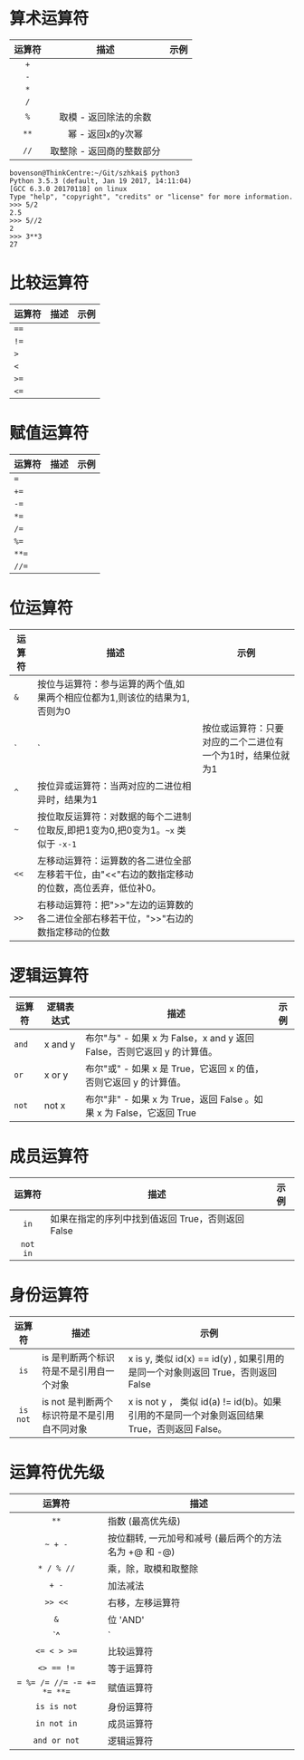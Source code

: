 # 算术运算符

| 运算符 |           描述            | 示例 |
| :----: | :-----------------------: | :--: |
|  `+`   |                           |      |
|  `-`   |                           |      |
|  `*`   |                           |      |
|  `/`   |                           |      |
|  `%`   |   取模 - 返回除法的余数   |      |
|  `**`  |     幂 - 返回x的y次幂     |      |
|  `//`  | 取整除 - 返回商的整数部分 |      |

```shell
bovenson@ThinkCentre:~/Git/szhkai$ python3
Python 3.5.3 (default, Jan 19 2017, 14:11:04) 
[GCC 6.3.0 20170118] on linux
Type "help", "copyright", "credits" or "license" for more information.
>>> 5/2
2.5
>>> 5//2
2
>>> 3**3
27
```

# 比较运算符

| 运算符  | 描述   | 示例   |
| ---- | ---- | ---- |
| `==` |      |      |
| `!=` |      |      |
| `>`  |      |      |
| `<`  |      |      |
| `>=` |      |      |
| `<=` |      |      |

# 赋值运算符

| 运算符 | 描述 | 示例 |
| ------ | ---- | ---- |
| `=`    |      |      |
| `+=`   |      |      |
| `-=`   |      |      |
| `*=`   |      |      |
| `/=`   |      |      |
| `%=`   |      |      |
| `**=`  |      |      |
| `//=`  |      |      |

# 位运算符

| 运算符  | 描述                                       | 示例   |
| ---- | ---------------------------------------- | ---- |
| `&`  | 按位与运算符：参与运算的两个值,如果两个相应位都为1,则该位的结果为1,否则为0 |      |
| `|`  | 按位或运算符：只要对应的二个二进位有一个为1时，结果位就为1           |      |
| `^`  | 按位异或运算符：当两对应的二进位相异时，结果为1                 |      |
| `~`  | 按位取反运算符：对数据的每个二进制位取反,即把1变为0,把0变为1。`~x` 类似于 `-x-1` |      |
| `<<` | 左移动运算符：运算数的各二进位全部左移若干位，由"<<"右边的数指定移动的位数，高位丢弃，低位补0。 |      |
| `>>` | 右移动运算符：把">>"左边的运算数的各二进位全部右移若干位，">>"右边的数指定移动的位数 |      |

# 逻辑运算符

| 运算符 | 逻辑表达式 | 描述                                                         | 示例 |
| ------ | ---------- | ------------------------------------------------------------ | ---- |
| `and`  | x and y    | 布尔"与" - 如果 x 为 False，x and y 返回 False，否则它返回 y 的计算值。 |      |
| `or`   | x or y     | 布尔"或" - 如果 x 是 True，它返回 x 的值，否则它返回 y 的计算值。 |      |
| `not`  | not x      | 布尔"非" - 如果 x 为 True，返回 False 。如果 x 为 False，它返回 True |      |

# 成员运算符

|  运算符  | 描述                                              | 示例 |
| :------: | ------------------------------------------------- | ---- |
|   `in`   | 如果在指定的序列中找到值返回 True，否则返回 False |      |
| `not in` |                                                   |      |

# 身份运算符

|  运算符  | 描述                                        | 示例                                                         |
| :------: | ------------------------------------------- | ------------------------------------------------------------ |
|   `is`   | is 是判断两个标识符是不是引用自一个对象     | x is y, 类似 id(x) == id(y) , 如果引用的是同一个对象则返回 True，否则返回 False |
| `is not` | is not 是判断两个标识符是不是引用自不同对象 | x is not y ， 类似 id(a) != id(b)。如果引用的不是同一个对象则返回结果 True，否则返回 False。 |

# 运算符优先级

|           运算符           | 描述                                                   |
| :------------------------: | ------------------------------------------------------ |
|            `**`            | 指数 (最高优先级)                                      |
|          `~ + -`           | 按位翻转, 一元加号和减号 (最后两个的方法名为 +@ 和 -@) |
|         `* / % //`         | 乘，除，取模和取整除                                   |
|           `+ -`            | 加法减法                                               |
|          `>> <<`           | 右移，左移运算符                                       |
|            `&`             | 位 'AND'                                               |
|           `^ |`            | 位运算符                                               |
|        `<= < > >=`         | 比较运算符                                             |
|         `<> == !=`         | 等于运算符                                             |
| `= %= /= //= -= += *= **=` | 赋值运算符                                             |
|        `is is not`         | 身份运算符                                             |
|        `in not in`         | 成员运算符                                             |
|        `and or not`        | 逻辑运算符                                             |